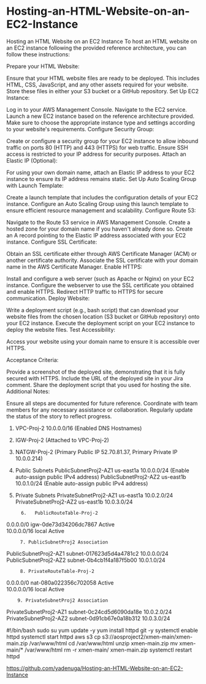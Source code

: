 # Hosting-an-HTML-Website-on-an-EC2-Instance
Hosting an HTML Website on an EC2 Instance
To host an HTML website on an EC2 instance following the provided reference architecture, you can follow these instructions:

Prepare your HTML Website:

Ensure that your HTML website files are ready to be deployed. This includes HTML, CSS, JavaScript, and any other assets required for your website.
Store these files in either your S3 bucket or a GitHub repository.
Set Up EC2 Instance:

Log in to your AWS Management Console.
Navigate to the EC2 service.
Launch a new EC2 instance based on the reference architecture provided. Make sure to choose the appropriate instance type and settings according to your website's requirements.
Configure Security Group:

Create or configure a security group for your EC2 instance to allow inbound traffic on ports 80 (HTTP) and 443 (HTTPS) for web traffic.
Ensure SSH access is restricted to your IP address for security purposes.
Attach an Elastic IP (Optional):

For using your own domain name, attach an Elastic IP address to your EC2 instance to ensure its IP address remains static.
Set Up Auto Scaling Group with Launch Template:

Create a launch template that includes the configuration details of your EC2 instance.
Configure an Auto Scaling Group using this launch template to ensure efficient resource management and scalability.
Configure Route 53:

Navigate to the Route 53 service in AWS Management Console.
Create a hosted zone for your domain name if you haven't already done so.
Create an A record pointing to the Elastic IP address associated with your EC2 instance.
Configure SSL Certificate:

Obtain an SSL certificate either through AWS Certificate Manager (ACM) or another certificate authority.
Associate the SSL certificate with your domain name in the AWS Certificate Manager.
Enable HTTPS:

Install and configure a web server (such as Apache or Nginx) on your EC2 instance.
Configure the webserver to use the SSL certificate you obtained and enable HTTPS.
Redirect HTTP traffic to HTTPS for secure communication.
Deploy Website:

Write a deployment script (e.g., bash script) that can download your website files from the chosen location (S3 bucket or GitHub repository) onto your EC2 instance.
Execute the deployment script on your EC2 instance to deploy the website files.
Test Accessibility:

Access your website using your domain name to ensure it is accessible over HTTPS.

Acceptance Criteria:

Provide a screenshot of the deployed site, demonstrating that it is fully secured with HTTPS.
Include the URL of the deployed site in your Jira comment.
Share the deployment script that you used for hosting the site.
Additional Notes:

Ensure all steps are documented for future reference.
Coordinate with team members for any necessary assistance or collaboration.
Regularly update the status of the story to reflect progress.

1.	VPC-Proj-2 10.0.0.0/16 (Enabled DNS Hostnames)

2.	IGW-Proj-2 (Attached to VPC-Proj-2)

3.	NATGW-Proj-2 (Primary Public IP 52.70.81.37, Primary Private IP 10.0.0.214)

4.	Public Subnets
PublicSubnetProj2-AZ1 us-east1a 10.0.0.0/24 (Enable auto-assign public IPv4 address)
PublicSubnetProj2-AZ2 us-east1b 10.0.1.0/24 (Enable auto-assign public IPv4 address) 

5.	Private Subnets
PrivateSubnetProj2-AZ1 us-east1a 10.0.2.0/24
PrivateSubnetProj2-AZ2 us-east1b 10.0.3.0/24

          6.   PublicRouteTable-Proj-2
0.0.0.0/0	igw-0de73d34206dc7867	Active	
10.0.0.0/16	local	                                            Active

         7. PublicSubnetProj2 Association
PublicSubnetProj2-AZ1	subnet-017623d5d4a4781c2	10.0.0.0/24	
PublicSubnetProj2-AZ2	subnet-0b4cb1f4a187f5b00	10.0.1.0/24

         8. PrivateRouteTable-Proj-2
0.0.0.0/0	nat-080a022356c702058	Active	
10.0.0.0/16	local	                                            Active

        9. PrivateSubnetProj2 Association
PrivateSubnetProj2-AZ1	subnet-0c24cd5d6090da18e	10.0.2.0/24	
PrivateSubnetProj2-AZ2	subnet-0d91cb67e0a18b312	10.0.3.0/24
 
 
 
 
 

 
 
 
 
 
 
 


 
 
 
 
 






#!/bin/bash 
sudo su
yum update -y
yum install httpd git -y
systemctl enable httpd
systemctl start httpd
aws s3 cp s3://aosproject2/xmen-main/xmen-main.zip /var/www/html
cd /var/www/html
unzip xmen-main.zip
mv xmen-main/* /var/www/html
rm -r xmen-main/ xmen-main.zip
systemctl restart httpd

 
 
 


 
 
 


https://github.com/yadenuga/Hosting-an-HTML-Website-on-an-EC2-Instance

